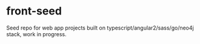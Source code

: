 front-seed
==========

Seed repo for web app projects built on typescript/angular2/sass/go/neo4j stack, work in progress.
